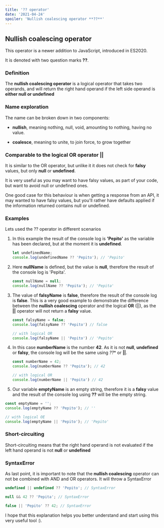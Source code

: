 ```yaml
---
title: '?? operator'
date: '2021-04-24'
spoiler: 'Nullish coalescing operator **??**'
---
```


## Nullish coalescing operator

This operator is a newer addition to JavaScript, introduced in ES2020.

It is denoted with two question marks  **??**.

### Definition

The **nullish coalescing operator** is a logical operator that takes two operands, and will return the right hand operand if the left side operand is **either null or undefined**

### Name exploration

The name can be broken down in two components:

- **nullish**, meaning nothing, null, void, amounting to nothing, having no value.

- **coalesce**, meaning to unite, to join force, to grow together

### Comparable to the logical OR operator **||**

It is similar to the OR operator, but unlike it it does not check for **falsy** values, but only **null** or **undefined**.

It is very useful as you may want to have falsy values, as part of your code, but want to avoid null or undefined ones.  

One good case for this behaviour is when getting a response from an API, it may wanted to have falsy values, but you'll rather have defaults applied if the information returned contains null or undefined.

### Examples

Lets used the ?? operator in different scenarios

1. In this example the result of the console log is **'Pepito'**
as the variable has been declared, but at the moment it is **undefined**.

    ```js
    let undefinedName;
    console.log(undefinedName ?? 'Pepito'); // 'Pepito'
    ```

2. Here **nullName** is defined, but the value is **null**, therefore the result of the console log is 'Pepita'.

    ```js
    const nullName = null;
    console.log(nullName ?? 'Pepita'); // 'Pepita'
    ```

3. The value of **falsyName** is **false**, therefore the result of the console log is **false**.  This is a very good example to demonstrate the difference between the **nullish coalescing** operator and the logical **OR** (||), as the **||** operator will not return a **falsy** value.

    ```js
    const falsyName = false;
    console.log(falsyName ?? 'Pepito') // false

    // with logical OR
    console.log(falsyName || 'Pepito') // 'Pepito'
    ```

4. In this case **numberName** is the number **42**.  As it is not **null**, **undefined** or **falsy**, the console log will be the same using *??** or **||**.

    ```js
    const numberName = 42;
    console.log(numberName ?? 'Pepita'); // 42

    // with logical OR
    console.log(numberName || 'Pepita') // 42
    ```

5. Our variable **emptyName** is an empty string, therefore it is a **falsy** value and the result of the console log using **??** will be the empty string.

```js
const emptyName = '';
console.log(emptyName ?? 'Pepito'); // ''

// with logical OE
console.log(emptyName || 'Pepito'); // 'Pepito'
```

### Short-circuiting

Short-circuiting means that the right hand operand is not evaluated if the left hand operand is not **null** or **undefined**

### SyntaxError

As last point, it is important to note that the **nullish coalescing** operator can not be combined with AND and OR operators.  It will throw a SyntaxError

```js
undefined || undefined ?? 'Pepito'; // SyntaxError

null && 42 ?? 'Pepita'; // SyntaxError

false || 'Pepito' ?? 42; // SyntaxError
```

I hope that this explanation helps you better understand and start using this very useful tool :).

